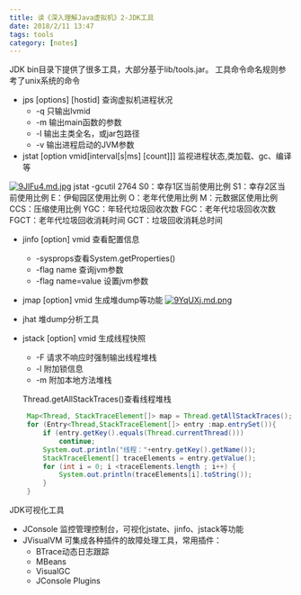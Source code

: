 ```yaml
---
title: 读《深入理解Java虚拟机》2-JDK工具
date: 2018/2/11 13:47
tags: tools
category: [notes]
---
```

JDK bin目录下提供了很多工具，大部分基于lib/tools.jar。
工具命令命名规则参考了unix系统的命令

- jps [options] [hostid] 查询虚拟机进程状况
  - -q 只输出lvmid 
  - -m 输出main函数的参数
  - -l 输出主类全名，或jar包路径
  - -v 输出进程启动的JVM参数
- jstat [option vmid[interval[s|ms] [count]]] 监视进程状态,类加载、gc、编译等

[![9JlFu4.md.jpg](https://s1.ax1x.com/2018/02/12/9JlFu4.md.jpg)](https://imgchr.com/i/9JlFu4)
jstat -gcutil 2764
S0：幸存1区当前使用比例
S1：幸存2区当前使用比例
E：伊甸园区使用比例
O：老年代使用比例
M：元数据区使用比例
CCS：压缩使用比例
YGC：年轻代垃圾回收次数
FGC：老年代垃圾回收次数
FGCT：老年代垃圾回收消耗时间
GCT：垃圾回收消耗总时间

- jinfo [option] vmid 查看配置信息 
  - -sysprops查看System.getProperties()
  - -flag name 查询jvm参数
  - -flag name=value 设置jvm参数
  
- jmap [option] vmid 生成堆dump等功能
[![9YqUXj.md.png](https://s1.ax1x.com/2018/02/16/9YqUXj.md.png)](https://imgchr.com/i/9YqUXj)

- jhat 堆dump分析工具

- jstack [option] vmid 生成线程快照
  - -F 请求不响应时强制输出线程堆栈
  - -l 附加锁信息
  - -m 附加本地方法堆栈
  
  Thread.getAllStackTraces()查看线程堆栈
  ````java
   Map<Thread, StackTraceElement[]> map = Thread.getAllStackTraces();
   for (Entry<Thread,StackTraceElement[]> entry :map.entrySet()){
       if (entry.getKey().equals(Thread.currentThread()))
           continue;
       System.out.println("线程："+entry.getKey().getName());
       StackTraceElement[] traceElements = entry.getValue();
       for (int i = 0; i <traceElements.length ; i++) {
           System.out.println(traceElements[i].toString());
       }
   }
  ````
  
JDK可视化工具
- JConsole 监控管理控制台，可视化jstate、jinfo、jstack等功能
- JVisualVM 可集成各种插件的故障处理工具，常用插件：
  - BTrace动态日志跟踪
  - MBeans 
  - VisualGC
  - JConsole Plugins
